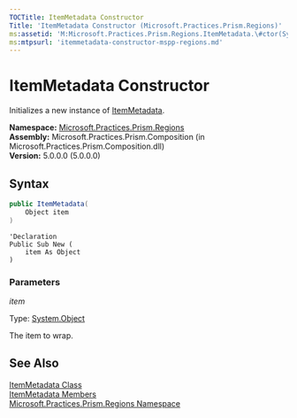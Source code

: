 ```yaml
---
TOCTitle: ItemMetadata Constructor
Title: 'ItemMetadata Constructor (Microsoft.Practices.Prism.Regions)'
ms:assetid: 'M:Microsoft.Practices.Prism.Regions.ItemMetadata.\#ctor(System.Object)'
ms:mtpsurl: 'itemmetadata-constructor-mspp-regions.md'
---
```


# ItemMetadata Constructor

Initializes a new instance of [ItemMetadata](/patterns-practices/reference/itemmetadata-class-mspp-regions).

**Namespace:** [Microsoft.Practices.Prism.Regions](/patterns-practices/reference/mspp-regions-namespace)  
**Assembly:** Microsoft.Practices.Prism.Composition (in Microsoft.Practices.Prism.Composition.dll)  
**Version:** 5.0.0.0 (5.0.0.0)

## Syntax

```C#
public ItemMetadata(
	Object item
)
```

```VB
'Declaration
Public Sub New ( 
	item As Object
)
```

### Parameters

*item*  

Type: [System.Object](http://msdn.microsoft.com/en-us/library/e5kfa45b)

The item to wrap.

## See Also

[ItemMetadata Class](/patterns-practices/reference/itemmetadata-class-mspp-regions)  
[ItemMetadata Members](/patterns-practices/reference/itemmetadata-members-mspp-regions)  
[Microsoft.Practices.Prism.Regions Namespace](/patterns-practices/reference/mspp-regions-namespace)  